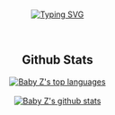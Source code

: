 <div align="center">
<BR>

[![Typing SVG](https://readme-typing-svg.demolab.com?font=Poetsen+One&size=37&duration=3000&pause=1000&color=F70000FF&center=true&vCenter=true&width=500&height=60&lines=Salut+moi+c'est+Zavestraa;Developpeur+Fivem;Owner+for+%3A+discord.gg%2Fdevlabs)](https://git.io/typing-svg)
<tr>
<BR>
<h2 align="center">Github Stats</h2>
<div align="center">
  
[![Baby Z's top languages](https://github-readme-stats.vercel.app/api/top-langs/?username=moskow93&theme=discord_old_blurple)](https://github.com/moskow93)
  </BR>
  </BR>
[![Baby Z's github stats](https://github-readme-stats.vercel.app/api?username=moskow93&theme=discord_old_blurple)](https://github.com/moskow93)



</div>
